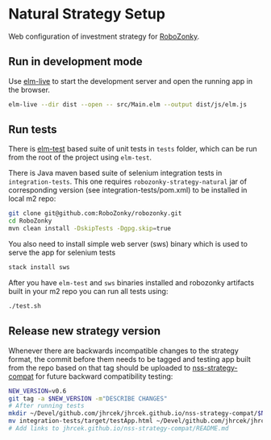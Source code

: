 # Natural Strategy Setup

Web configuration of investment strategy for [RoboZonky](https://robozonky.github.io/).

## Run in development mode

Use [elm-live](https://github.com/wking-io/elm-live) to start the development server and open the running app in the browser.

```bash
elm-live --dir dist --open -- src/Main.elm --output dist/js/elm.js
```

## Run tests

There is [elm-test](https://package.elm-lang.org/packages/elm-explorations/test/latest/) based suite of unit tests in `tests` folder,
which can be run from the root of the project using `elm-test`.

There is Java maven based suite of selenium integration tests in `integration-tests`.
This one requires `robozonky-strategy-natural` jar of corresponding version (see integration-tests/pom.xml) to be installed in local m2 repo:

```bash
git clone git@github.com:RoboZonky/robozonky.git
cd RoboZonky
mvn clean install -DskipTests -Dgpg.skip=true
```

You also need to install simple web server (sws) binary which is used to serve the app for selenium tests

```bash
stack install sws
```

After you have `elm-test` and `sws` binaries installed and robozonky artifacts built in your m2 repo you can run all tests using:

```bash
./test.sh
```

## Release new strategy version

Whenever there are backwards incompatible changes to the strategy format,
the commit before them needs to be tagged and testing app built from the repo based on that tag should be uploaded to [nss-strategy-compat](https://github.com/jhrcek/jhrcek.github.io/tree/master/nss-strategy-compat) for future backward compatibility testing:

```bash
NEW_VERSION=v0.6
git tag -a $NEW_VERSION -m"DESCRIBE CHANGES"
# After running tests
mkdir ~/Devel/github.com/jhrcek/jhrcek.github.io/nss-strategy-compat/$NEW_VERSION
mv integration-tests/target/testApp.html ~/Devel/github.com/jhrcek/jhrcek.github.io/nss-strategy-compat/$NEW_VERSION/index.html
# Add links to jhrcek.github.io/nss-strategy-compat/README.md
```

